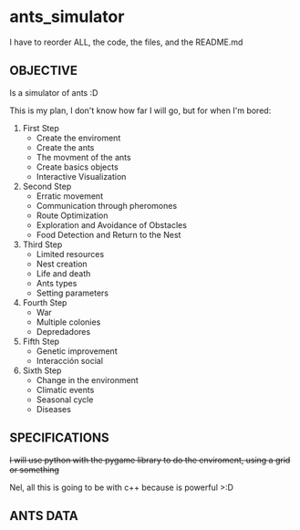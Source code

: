 # ants_simulator

I have to reorder ALL, the code, the files, and the README.md

## OBJECTIVE
Is a simulator of ants :D

This is my plan, I don't know how far I will go, but for when I'm bored:

1. First Step
   - Create the enviroment
   - Create the ants
   - The movment of the ants
   - Create basics objects
   - Interactive Visualization
2. Second Step
   - Erratic movement
   - Communication through pheromones
   - Route Optimization
   - Exploration and Avoidance of Obstacles
   - Food Detection and Return to the Nest
3. Third Step
   - Limited resources
   - Nest creation
   - Life and death
   - Ants types
   - Setting parameters
4. Fourth Step
   - War
   - Multiple colonies
   - Depredadores
5. Fifth Step
   - Genetic improvement
   - Interacción social
6. Sixth Step
   - Change in the environment
   - Climatic events
   - Seasonal cycle
   - Diseases


## SPECIFICATIONS
~~I will use python with the pygame library to do the enviroment, using a grid or something~~

Nel, all this is going to be with c++ because is powerful >:D

## ANTS DATA











